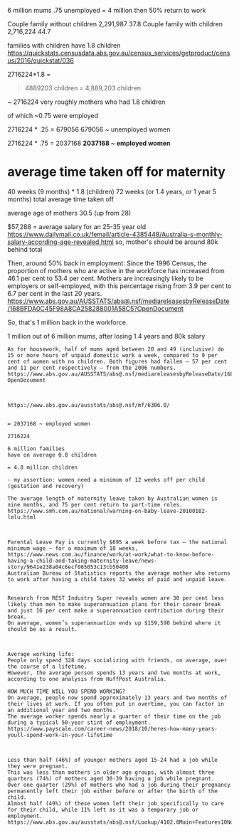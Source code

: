 
6 million mums
.75 unemployed
= 4 million
then 50% return to work



Couple family without children	2,291,987	37.8
Couple family with children	    2,716,224	44.7

families with children have 1.8 children
https://quickstats.censusdata.abs.gov.au/census_services/getproduct/census/2016/quickstat/036

2716224*1.8 = 
> 4889203 children
= 4,889,203 children

~ 2716224 very roughly mothers who had 1.8 children

of which ~0.75 were employed


2716224 * .25 = 679056 
679056 ~ unemployed women

2716224 * .75 = 2037168
**2037168 ~ employed women**

# average time taken off for maternity
40 weeks (9 months) * 1.8 (children)
72 weeks (or 1.4 years, or 1 year 5 months) total average time taken off

average age of mothers 30.5 (up from 28)

$57,288 = average salary for an 25-35 year old
https://www.dailymail.co.uk/femail/article-4385448/Australia-s-monthly-salary-according-age-revealed.html
so, mother's should be around 80k behind total

Then, around 50% back in employment:
Since the 1996 Census, the proportion of mothers who are active in the workforce has increased from 46.1 per cent to 53.4 per cent. Mothers are increasingly likely to be employers or self-employed, with this percentage rising from 3.9 per cent to 6.7 per cent in the last 20 years.
https://www.abs.gov.au/AUSSTATS/abs@.nsf/mediareleasesbyReleaseDate/168BFDA0C45F98A8CA258288001A58C5?OpenDocument

So, that's 1 million back in the workforce.

1 million out of 6 million mums, after losing 1.4 years and 80k salary



<!-- Then, 75% of women return to their jobs
2037168*.25
> 509292 more unemployed women


2037168*.75 = 1527876
1527876 (1.5m) women back in employment -->



~~~
As for housework, half of mums aged between 20 and 49 (inclusive) do 15 or more hours of unpaid domestic work a week, compared to 9 per cent of women with no children. Both figures had fallen – 57 per cent and 11 per cent respectively – from the 2006 numbers.
https://www.abs.gov.au/AUSSTATS/abs@.nsf/mediareleasesbyReleaseDate/168BFDA0C45F98A8CA258288001A58C5?OpenDocument



https://www.abs.gov.au/ausstats/abs@.nsf/mf/6306.0/


= 2037168 ~ employed women

2716224

6 million families
have on average 0.8 children

= 4.8 million children

- my assertion: women need a minimum of 12 weeks off per child (gestation and recovery)

The average length of maternity leave taken by Australian women is nine months, and 75 per cent return to part-time roles.
https://www.smh.com.au/national/warning-on-baby-leave-20100102-lmlu.html



Parental Leave Pay is currently $695 a week before tax – the national minimum wage – for a maximum of 18 weeks,
https://www.news.com.au/finance/work/at-work/what-to-know-before-having-a-child-and-taking-maternity-leave/news-story/9641e238a04c6ecf065053c13cb50400
Australian Bureau of Statistics reports the average mother who returns to work after having a child takes 32 weeks of paid and unpaid leave.


Research from REST Industry Super reveals women are 30 per cent less likely than men to make superannuation plans for their career break and just 16 per cent make a superannuation contribution during their break.
On average, women’s superannuation ends up $159,590 behind where it should be as a result.



Average working life:
People only spend 328 days socializing with friends, on average, over the course of a lifetime. 
However, the average person spends 13 years and two months at work, according to one analysis from HuffPost Australia.

HOW MUCH TIME WILL YOU SPEND WORKING?
On average, people now spend approximately 13 years and two months of their lives at work. If you often put in overtime, you can factor in an additional year and two months. 
The average worker spends nearly a quarter of their time on the job during a typical 50-year stint of employment.
https://www.payscale.com/career-news/2018/10/heres-how-many-years-youll-spend-work-in-your-lifetime



Less than half (46%) of younger mothers aged 15-24 had a job while they were pregnant. 
This was less than mothers in older age groups, with almost three quarters (74%) of mothers aged 30-39 having a job while pregnant.
Over one quarter (29%) of mothers who had a job during their pregnancy permanently left their job either before or after the birth of the child. 
Almost half (49%) of these women left their job specifically to care for their child, while 11% left as it was a temporary job or employment.
https://www.abs.gov.au/ausstats/abs@.nsf/Lookup/4102.0Main+Features10Nov+2013



